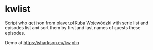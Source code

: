 # kwlist

Script who get json from player.pl Kuba Wojewódzki with serie list and episodes list and sort them by first and last names of guests these episodes.

Demo at https://sharkson.eu/kw.php
